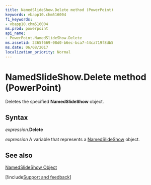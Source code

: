 ```yaml
---
title: NamedSlideShow.Delete method (PowerPoint)
keywords: vbapp10.chm516004
f1_keywords:
- vbapp10.chm516004
ms.prod: powerpoint
api_name:
- PowerPoint.NamedSlideShow.Delete
ms.assetid: 2365f669-08d0-b6ec-bca7-44ca719f8db5
ms.date: 06/08/2017
localization_priority: Normal
---
```



# NamedSlideShow.Delete method (PowerPoint)

Deletes the specified  **NamedSlideShow** object.


## Syntax

_expression_.**Delete**

_expression_ A variable that represents a [NamedSlideShow](PowerPoint.NamedSlideShow.md) object.


## See also


[NamedSlideShow Object](PowerPoint.NamedSlideShow.md)

[!include[Support and feedback](~/includes/feedback-boilerplate.md)]